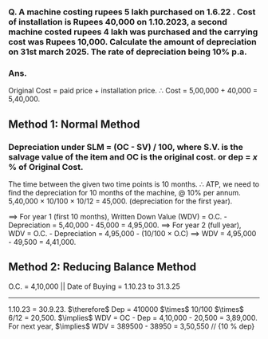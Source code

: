 ### Q. A machine costing rupees 5 lakh purchased on  1.6.22 . Cost of installation is Rupees 40,000 on 1.10.2023, a second machine costed rupees 4 lakh was purchased and the carrying cost was Rupees 10,000. Calculate the amount of depreciation on 31st march 2025. The rate of depreciation being 10% p.a.

### Ans.
Original Cost = paid price + installation price.
$\therefore$ Cost = 5,00,000 + 40,000 = 5,40,000.
## Method 1: Normal Method
### Depreciation under SLM = (OC - SV) / 100, where S.V. is the salvage value of the item and OC is the original cost. or dep =  $x$ % of Original Cost.
The time between the given two time points is 10 months.
$\therefore$ ATP, we need to find the depreciation for 10 months of the machine, @ 10% per annum.
5,40,000 $\times$ 10/100 $\times$ 10/12 = 45,000. (depreciation for the first year).

$\implies$ For year 1 (first 10 months), Written Down Value (WDV) = O.C. - Depreciation = 5,40,000 - 45,000 = 4,95,000.
$\implies$ For year 2 (full year), WDV = O.C. - Depreciation = 4,95,000 - (10/100 $\times$ O.C)
$\implies$ WDV = 4,95,000 - 49,500 =  4,41,000.

## Method 2: Reducing Balance Method
O.C. = 4,10,000 || Date of Buying = 1.10.23 to 31.3.25
<hr>
1.10.23 = 30.9.23.
$\therefore$ Dep = 410000 $\times$ 10/100 $\times$ 6/12 = 20,500.
$\implies$ WDV = OC - Dep = 4,10,000 - 20,500 = 3,89,000.
For next year,
$\implies$ WDV = 389500 - 38950  = 3,50,550                       // {10 % dep}
